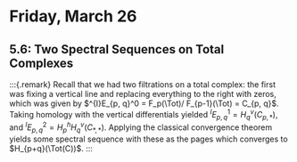 # Friday, March 26

## 5.6: Two Spectral Sequences on Total Complexes


:::{.remark}
Recall that we had two filtrations on a total complex: the first was fixing a vertical line and replacing everything to the right with zeros, which was given by $^{I}E_{p, q}^0 = F_p(\Tot)/ F_{p-1}(\Tot) = C_{p, q}$.
Taking homology with the vertical differentials yielded $^{I}E_{p, q}^1 = H_q^v(C_{p,*})$, and $^{I} E_{p, q}^2 = H_p^h H_q^v(C_{*, *})$.
Applying the classical convergence theorem yields some spectral sequence with these as the pages which converges to $H_{p+q}(\Tot(C))$.
:::

